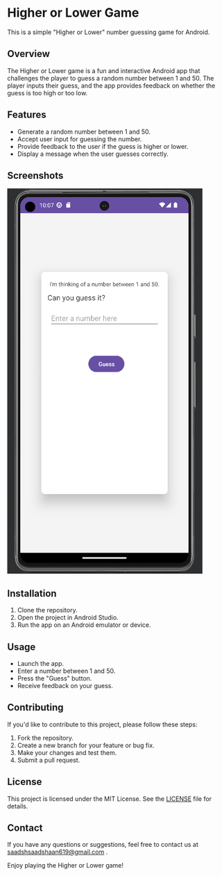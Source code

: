 # Higher or Lower Game

This is a simple "Higher or Lower" number guessing game for Android.

## Overview

The Higher or Lower game is a fun and interactive Android app that challenges the player to guess a random number between 1 and 50. The player inputs their guess, and the app provides feedback on whether the guess is too high or too low.

## Features

- Generate a random number between 1 and 50.
- Accept user input for guessing the number.
- Provide feedback to the user if the guess is higher or lower.
- Display a message when the user guesses correctly.

## Screenshots

![Screenshot](../screenshots/hlapp.PNG)

## Installation

1. Clone the repository.
2. Open the project in Android Studio.
3. Run the app on an Android emulator or device.

## Usage

- Launch the app.
- Enter a number between 1 and 50.
- Press the "Guess" button.
- Receive feedback on your guess.

## Contributing

If you'd like to contribute to this project, please follow these steps:

1. Fork the repository.
2. Create a new branch for your feature or bug fix.
3. Make your changes and test them.
4. Submit a pull request.

## License

This project is licensed under the MIT License. See the [LICENSE](LICENSE) file for details.

## Contact

If you have any questions or suggestions, feel free to contact us at saadshsaadshaan619@gmail.com .

Enjoy playing the Higher or Lower game!
